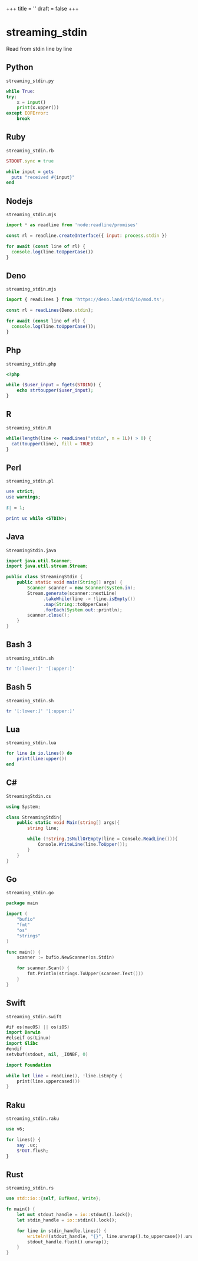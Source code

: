 +++
title = ''
draft = false
+++

# streaming_stdin

Read from stdin line by line

## Python

`streaming_stdin.py`

```python
while True:
try:
    x = input()
    print(x.upper())
except EOFError:
    break
```

## Ruby

`streaming_stdin.rb`

```ruby
STDOUT.sync = true

while input = gets
  puts "received #{input}"
end
```

## Nodejs

`streaming_stdin.mjs`

```javascript
import * as readline from 'node:readline/promises'

const rl = readline.createInterface({ input: process.stdin })

for await (const line of rl) {
  console.log(line.toUpperCase())
}
```

## Deno

`streaming_stdin.mjs`

```javascript
import { readLines } from 'https://deno.land/std/io/mod.ts';

const rl = readLines(Deno.stdin);

for await (const line of rl) {
  console.log(line.toUpperCase());
}
```

## Php

`streaming_stdin.php`

```php
<?php

while ($user_input = fgets(STDIN)) {
    echo strtoupper($user_input);
}
```

## R

`streaming_stdin.R`

```r
while(length(line <- readLines("stdin", n = 1L)) > 0) {
  cat(toupper(line), fill = TRUE)
}
```

## Perl

`streaming_stdin.pl`

```perl
use strict;
use warnings;

$| = 1;

print uc while <STDIN>;
```

## Java

`StreamingStdin.java`

```java
import java.util.Scanner;
import java.util.stream.Stream;

public class StreamingStdin {
    public static void main(String[] args) {
        Scanner scanner = new Scanner(System.in);
        Stream.generate(scanner::nextLine)
              .takeWhile(line -> !line.isEmpty())
              .map(String::toUpperCase)
              .forEach(System.out::println);
        scanner.close();
    }
}
```

## Bash 3

`streaming_stdin.sh`

```bash
tr '[:lower:]' '[:upper:]'
```

## Bash 5

`streaming_stdin.sh`

```bash
tr '[:lower:]' '[:upper:]'
```

## Lua

`streaming_stdin.lua`

```lua
for line in io.lines() do
    print(line:upper())
end
```

## C#

`StreamingStdin.cs`

```csharp
using System;

class StreamingStdin{
    public static void Main(string[] args){
        string line;

        while (!string.IsNullOrEmpty(line = Console.ReadLine())){
            Console.WriteLine(line.ToUpper());
        }
    }
}
```

## Go

`streaming_stdin.go`

```go
package main

import (
	"bufio"
	"fmt"
	"os"
	"strings"
)

func main() {
	scanner := bufio.NewScanner(os.Stdin)

	for scanner.Scan() {
		fmt.Println(strings.ToUpper(scanner.Text()))
	}
}
```

## Swift

`streaming_stdin.swift`

```swift
#if os(macOS) || os(iOS)
import Darwin
#elseif os(Linux)
import Glibc
#endif
setvbuf(stdout, nil, _IONBF, 0)

import Foundation

while let line = readLine(), !line.isEmpty {
    print(line.uppercased())
}
```

## Raku

`streaming_stdin.raku`

```raku
use v6;

for lines() {
    say .uc;
    $*OUT.flush;
}
```

## Rust

`streaming_stdin.rs`

```rust
use std::io::{self, BufRead, Write};

fn main() {
    let mut stdout_handle = io::stdout().lock();
    let stdin_handle = io::stdin().lock();

    for line in stdin_handle.lines() {
        writeln!(stdout_handle, "{}", line.unwrap().to_uppercase()).unwrap();
        stdout_handle.flush().unwrap();
    }
}
```

